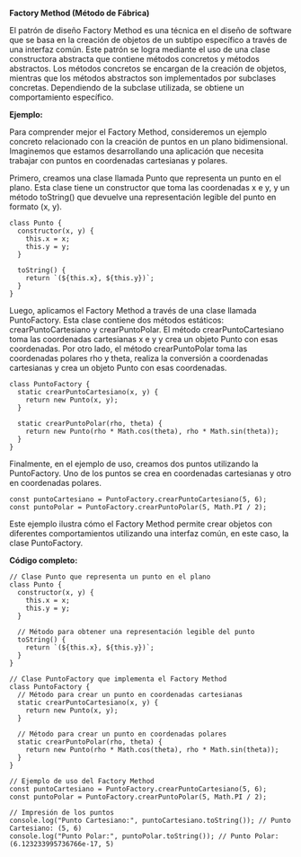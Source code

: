 **Factory Method (Método de Fábrica)**

El patrón de diseño Factory Method es una técnica en el diseño de software que se basa en la creación de objetos de un subtipo específico a través de una interfaz común. Este patrón se logra mediante el uso de una clase constructora abstracta que contiene métodos concretos y métodos abstractos. Los métodos concretos se encargan de la creación de objetos, mientras que los métodos abstractos son implementados por subclases concretas. Dependiendo de la subclase utilizada, se obtiene un comportamiento específico.

**Ejemplo:**

Para comprender mejor el Factory Method, consideremos un ejemplo concreto relacionado con la creación de puntos en un plano bidimensional. Imaginemos que estamos desarrollando una aplicación que necesita trabajar con puntos en coordenadas cartesianas y polares.

Primero, creamos una clase llamada Punto que representa un punto en el plano. Esta clase tiene un constructor que toma las coordenadas x e y, y un método toString() que devuelve una representación legible del punto en formato (x, y).

```
class Punto {
  constructor(x, y) {
    this.x = x;
    this.y = y;
  }

  toString() {
    return `(${this.x}, ${this.y})`;
  }
}
```

Luego, aplicamos el Factory Method a través de una clase llamada PuntoFactory. Esta clase contiene dos métodos estáticos: crearPuntoCartesiano y crearPuntoPolar. El método crearPuntoCartesiano toma las coordenadas cartesianas x e y y crea un objeto Punto con esas coordenadas. Por otro lado, el método crearPuntoPolar toma las coordenadas polares rho y theta, realiza la conversión a coordenadas cartesianas y crea un objeto Punto con esas coordenadas.

```
class PuntoFactory {
  static crearPuntoCartesiano(x, y) {
    return new Punto(x, y);
  }

  static crearPuntoPolar(rho, theta) {
    return new Punto(rho * Math.cos(theta), rho * Math.sin(theta));
  }
}
```

Finalmente, en el ejemplo de uso, creamos dos puntos utilizando la PuntoFactory. Uno de los puntos se crea en coordenadas cartesianas y otro en coordenadas polares.

```
const puntoCartesiano = PuntoFactory.crearPuntoCartesiano(5, 6);
const puntoPolar = PuntoFactory.crearPuntoPolar(5, Math.PI / 2);
```

Este ejemplo ilustra cómo el Factory Method permite crear objetos con diferentes comportamientos utilizando una interfaz común, en este caso, la clase PuntoFactory.

**Código completo:**

```
// Clase Punto que representa un punto en el plano
class Punto {
  constructor(x, y) {
    this.x = x;
    this.y = y;
  }

  // Método para obtener una representación legible del punto
  toString() {
    return `(${this.x}, ${this.y})`;
  }
}

// Clase PuntoFactory que implementa el Factory Method
class PuntoFactory {
  // Método para crear un punto en coordenadas cartesianas
  static crearPuntoCartesiano(x, y) {
    return new Punto(x, y);
  }

  // Método para crear un punto en coordenadas polares
  static crearPuntoPolar(rho, theta) {
    return new Punto(rho * Math.cos(theta), rho * Math.sin(theta));
  }
}

// Ejemplo de uso del Factory Method
const puntoCartesiano = PuntoFactory.crearPuntoCartesiano(5, 6);
const puntoPolar = PuntoFactory.crearPuntoPolar(5, Math.PI / 2);

// Impresión de los puntos
console.log("Punto Cartesiano:", puntoCartesiano.toString()); // Punto Cartesiano: (5, 6)
console.log("Punto Polar:", puntoPolar.toString()); // Punto Polar: (6.123233995736766e-17, 5)
```

